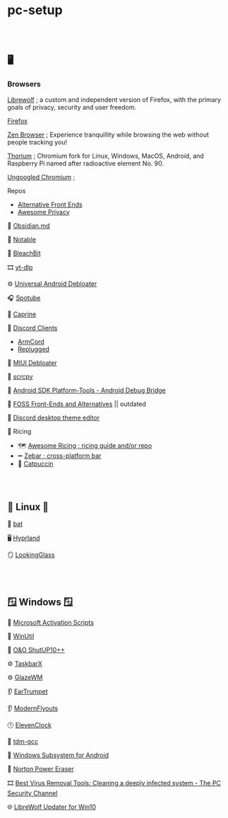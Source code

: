 # pc-setup 

 <br><br> 


## 🖥️ 

### Browsers 

[Librewolf](https://codeberg.org/librewolf/website) ; a custom and independent version of Firefox, with the primary goals of privacy, security and user freedom. 

[Firefox](https://www.mozilla.org/en-US/firefox/new/)

[Zen Browser](https://github.com/zen-browser/desktop) ; Experience tranquillity while browsing the web without people tracking you! 

[Thorium](https://thorium.rocks/) ; Chromium fork for Linux, Windows, MacOS, Android, and Raspberry Pi named after radioactive element No. 90.

[Ungoogled Chromium](https://github.com/ungoogled-software/ungoogled-chromium) ; 

Repos
  - [Alternative Front Ends](https://github.com/mendel5/alternative-front-ends)
  - [Awesome Privacy](https://github.com/pluja/awesome-privacy)

📓 [Obsidian.md](https://github.com/obsidianmd/obsidian-releases)

📓 [Notable](https://github.com/notable/notable)

🧹 [BleachBit](https://github.com/bleachbit/bleachbit)

🎞️ [yt-dlp](https://github.com/yt-dlp/yt-dlp)

⚙️ [Universal Android Debloater](https://github.com/0x192/universal-android-debloater)

🎧 [Spotube](https://github.com/KRTirtho/spotube)

💬 [Caprine](https://github.com/sindresorhus/caprine)

💬 [Discord Clients](https://github.com/Discord-Client-Encyclopedia-Management/Discord3rdparties) 
  -  [ArmCord](https://github.com/ArmCord/ArmCord)
  -  [Replugged](https://github.com/replugged-org/replugged)

📱 [MIUI Debloater](https://github.com/kirthandev/MIUI-Debloater-official)

📱 [scrcpy](https://github.com/Genymobile/scrcpy)

📱 [Android SDK Platform-Tools - Android Debug Bridge](https://developer.android.com/tools/releases/platform-tools)

📃 [FOSS Front-Ends and Alternatives](https://www.funkyspacemonkey.com/foss-front-ends-and-alternatives-for-twitter-instagram-reddit-youtube-and-more) || outdated 

💬 [Discord desktop theme editor](https://bdeditor.dev/)

🍚 Ricing 
  - 🗺️ [Awesome Ricing ; ricing guide and/or repo](https://github.com/fosslife/awesome-ricing) 
  - ➖ [Zebar ; cross-platform bar](https://github.com/glzr-io/zebar)
  - 🎨 [Catpuccin](https://github.com/catppuccin/catppuccin)

 <br><br> 


## 🐧 Linux 🐧 

🔋 [bat](https://github.com/tshakalekholoane/bat)

🖥️ [Hyprland](https://github.com/hyprwm/Hyprland)

🪞 [LookingGlass](https://github.com/gnif/LookingGlass)

 <br><br> 


## 🪟 Windows 🪟

📜 [Microsoft Activation Scripts](https://github.com/massgravel/Microsoft-Activation-Scripts)

📜 [WinUtil](https://github.com/ChrisTitusTech/winutil)

🔧 [O&O ShutUP10++](https://www.oo-software.com/en/shutup10)

⚙️ [TaskbarX](https://github.com/ChrisAnd1998/TaskbarX)

⚙️ [GlazeWM](https://github.com/glzr-io/glazewm)

👂 [EarTrumpet](https://github.com/File-New-Project/EarTrumpet)

👂 [ModernFlyouts](https://github.com/ModernFlyouts-Community/ModernFlyouts)

🕛 [ElevenClock](https://github.com/marticliment/ElevenClock)

🔧 [tdm-gcc](https://github.com/jmeubank/tdm-gcc)

📱 [Windows Subsystem for Android](https://github.com/MustardChef/WSABuilds)

🔧 [Norton Power Eraser](https://support.norton.com/sp/en/us/home/current/solutions/kb20100824120155EN)

🎞️ [Best Virus Removal Tools: Cleaning a deeply infected system - The PC Security Channel](https://www.youtube.com/watch?v=-nkVzJ1V0rM)

🌐 [LibreWolf Updater for Win10](https://codeberg.org/ltGuillaume/LibreWolf-WinUpdater)

 <br><br> 


